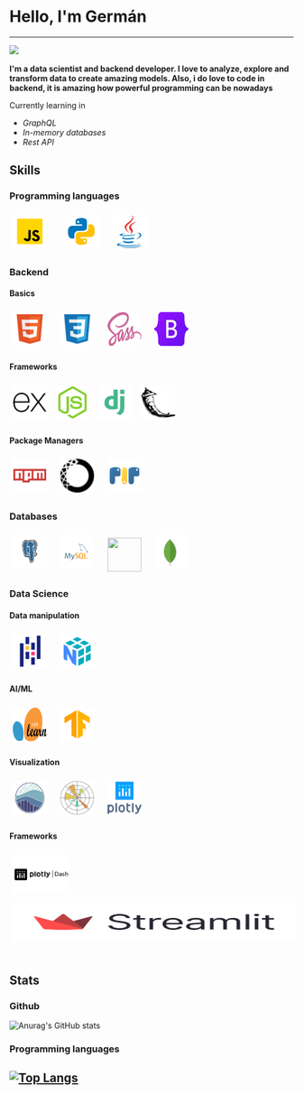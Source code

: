 <h1>Hello, I'm Germán</h1>

-----

![](https://komarev.com/ghpvc/?username=Gerdava2602&color=blueviolet)

**I'm a data scientist and backend developer. I love to analyze, explore and transform data to create amazing models. Also, i do love to code in backend, it is amazing how powerful programming can be nowadays**

Currently learning in
- *GraphQL*
- *In-memory databases*
- *Rest API*

## Skills
### Programming languages
<img width="60px" 
    height="60px" 
    style="margin: 6px"
    src="./assets/javascript.svg"> &nbsp; &nbsp;
<img width="60px" 
    height="60px" 
    style="margin: 6px"
    src="./assets/python.svg"> &nbsp;
<img width="60px" 
    height="60px" 
    style="margin: 6px"
    src="./assets/java.svg"> &nbsp;

### Backend

#### Basics
<img width="60px" 
    height="60px" 
    style="margin: 6px"
    src="./assets/html.svg"> &nbsp;
<img width="60px" 
    height="60px" 
    style="margin: 6px"
    src="./assets/css.svg"> &nbsp;
<img width="60px" 
    height="60px" 
    style="margin: 6px"
    src="./assets/sass.svg"> &nbsp;
<img width="60px" 
    height="60px" 
    style="margin: 6px"
    src="./assets/bootstrap.svg"> &nbsp;

#### Frameworks
<img width="60px" 
    height="60px" 
    style="margin: 6px"
    src="./assets/express.svg">
<img width="60px" 
    height="60px" 
    style="margin: 6px"
    src="./assets/node.svg">
<img width="60px" 
    height="60px" 
    style="margin: 6px"
    src="./assets/django.svg">
<img width="60px" 
    height="60px" 
    style="margin: 6px"
    src="./assets/flask.svg">

#### Package Managers
<img width="60px" 
    height="60px" 
    style="margin: 6px"
    src="./assets/npm.svg"> &nbsp;
<img width="60px" 
    height="60px" 
    style="margin: 6px"
    src="./assets/anaconda.svg"> &nbsp;
<img width="60px" 
    height="60px" 
    style="margin: 6px"
    src="./assets/pip.svg"> &nbsp;

### Databases
<img width="60px" 
    height="60px" 
    style="margin: 6px"
    src="./assets/postgres.svg"> &nbsp;
<img width="60px" 
    height="60px" 
    style="margin: 6px"
    src="./assets/mysql.svg"> &nbsp;
<img width="60px" 
    height="60px" 
    style="margin: 6px"
    src="./assets/sqlite.svg"> &nbsp;
<img width="60px" 
    height="60px" 
    style="margin: 6px"
    src="./assets/mongo.svg"> &nbsp;

### Data Science

#### Data manipulation
<img width="60px" 
    height="60px" 
    style="margin: 6px"
    src="./assets/pandas.svg"> &nbsp;
<img width="60px" 
    height="60px" 
    style="margin: 6px"
    src="./assets/numpy.svg"> &nbsp;

#### AI/ML
<img width="60px" 
    height="60px" 
    style="margin: 6px"
    src="./assets/scikit.svg"> &nbsp;
<img width="60px" 
    height="60px" 
    style="margin: 6px"
    src="./assets/tf.svg"> &nbsp;

#### Visualization
<img width="60px" 
    height="60px" 
    style="margin: 6px"
    src="./assets/seaborn.svg"> &nbsp;
<img width="60px" 
    height="60px" 
    style="margin: 6px"
    src="./assets/matplotlib.svg"> &nbsp;
<img width="60px" 
    height="60px" 
    style="margin: 6px"
    src="./assets/plotly.svg"> &nbsp;

#### Frameworks
<img width="100px" 
    height="70px" 
    style="margin: 6px"
    src="./assets/plotly-dash.svg"> &nbsp;
<img width="1000px" 
    height="70px" 
    style="margin: 6px"
    src="./assets/streamlit.svg"> &nbsp;

## Stats
### Github
![Anurag's GitHub stats](https://github-readme-stats.vercel.app/api?username=Gerdava2602&show_icons=true&theme=radical)

### Programming languages
[![Top Langs](https://github-readme-stats.vercel.app/api/top-langs/?username=Gerdava2602&layout=compact&hide=html,css,jupyter,PureBasic%20notebook,scss)](https://github.com/anuraghazra/github-readme-stats)
--------
